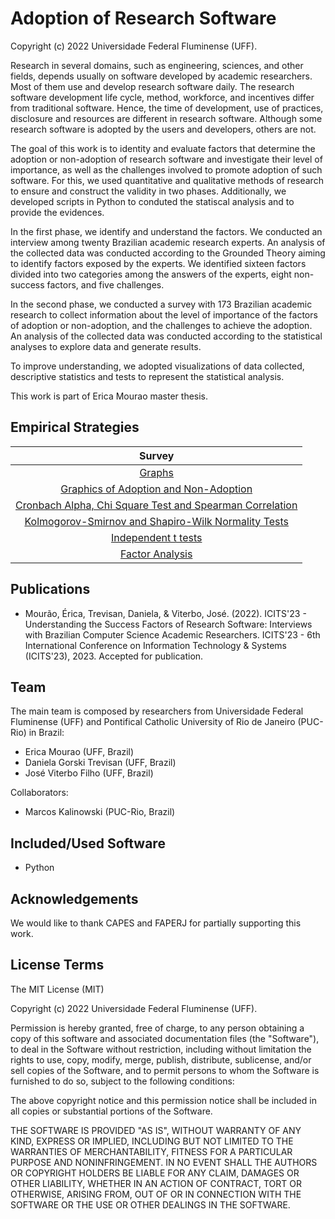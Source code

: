 Adoption of Research Software
=================

Copyright (c) 2022 Universidade Federal Fluminense (UFF).

Research in several domains, such as engineering, sciences, and other fields, depends usually on software developed by academic researchers. Most of them use and develop research software daily. The research software development life cycle, method, workforce, and incentives differ from traditional software. Hence, the time of development, use of practices, disclosure and resources are different in research software. Although some research software is adopted by the users and developers, others are not.

The goal of this work is to identity and evaluate factors that determine the adoption or non-adoption of research software and investigate their level of importance, as well as the challenges involved to promote adoption of such software. For this, we used quantitative and qualitative methods of research to ensure and construct the validity in two phases.  Additionally, we developed scripts in Python to conduted the statiscal analysis and to provide the evidences. 

In the first phase, we identify and understand the factors. We conducted an interview among twenty Brazilian academic research experts. An analysis of the collected data was conducted according to the Grounded Theory aiming to identify factors exposed by the experts. We identified sixteen factors divided into two categories among the answers of the experts, eight non-success factors, and five challenges.

In the second phase, we conducted a survey with 173 Brazilian academic research to collect information about the level of importance of the factors of adoption or non-adoption, and the challenges to achieve the adoption. An analysis of the collected data was conducted according to the statistical analyses to explore data and generate results.

To improve understanding, we adopted visualizations of data collected, descriptive statistics and tests to represent the statistical analysis.

This work is part of Erica Mourao master thesis.

Empirical Strategies
-----------

| Survey | 
|    :---:    |  
| [Graphs](https://github.com/ericamourao/researchsoftware/blob/main/Graphs.md) 
| [Graphics of Adoption and Non-Adoption](https://) 
| [Cronbach Alpha, Chi Square Test and Spearman Correlation](https://) | [Graphs](https://)
| [Kolmogorov-Smirnov and Shapiro-Wilk Normality Tests](https://) | [Graphs](https://)
| [Independent t tests](https://) | [Graphs](https://)
| [Factor Analysis](https://github.com/gems-uff/hybrid-strategies/blob/master/experiments/experiment_3/notebooks/2_CitationMatrix.ipynb)


Publications
------------

- Mourão, Érica, Trevisan, Daniela, & Viterbo, José. (2022). ICITS'23 - Understanding the Success Factors of Research Software: Interviews with Brazilian Computer Science Academic Researchers. ICITS'23 - 6th International Conference on Information Technology & Systems (ICITS'23), 2023. Accepted for publication.

Team
----

The main team is composed by researchers from Universidade Federal Fluminense (UFF) and Pontifical Catholic University of Rio de Janeiro (PUC-Rio) in Brazil:

- Erica Mourao (UFF, Brazil)
- Daniela Gorski Trevisan (UFF, Brazil)
- José Viterbo Filho (UFF, Brazil)

Collaborators:

- Marcos Kalinowski (PUC-Rio, Brazil)

Included/Used Software
----------------------

- Python

Acknowledgements
----------------

We would like to thank CAPES and FAPERJ for partially supporting this work.

License Terms
-------------

The MIT License (MIT)

Copyright (c) 2022 Universidade Federal Fluminense (UFF).

Permission is hereby granted, free of charge, to any person obtaining a copy of
this software and associated documentation files (the "Software"), to deal in
the Software without restriction, including without limitation the rights to
use, copy, modify, merge, publish, distribute, sublicense, and/or sell copies of
the Software, and to permit persons to whom the Software is furnished to do so,
subject to the following conditions:

The above copyright notice and this permission notice shall be included in all
copies or substantial portions of the Software.

THE SOFTWARE IS PROVIDED "AS IS", WITHOUT WARRANTY OF ANY KIND, EXPRESS OR
IMPLIED, INCLUDING BUT NOT LIMITED TO THE WARRANTIES OF MERCHANTABILITY, FITNESS
FOR A PARTICULAR PURPOSE AND NONINFRINGEMENT. IN NO EVENT SHALL THE AUTHORS OR
COPYRIGHT HOLDERS BE LIABLE FOR ANY CLAIM, DAMAGES OR OTHER LIABILITY, WHETHER
IN AN ACTION OF CONTRACT, TORT OR OTHERWISE, ARISING FROM, OUT OF OR IN
CONNECTION WITH THE SOFTWARE OR THE USE OR OTHER DEALINGS IN THE SOFTWARE.
